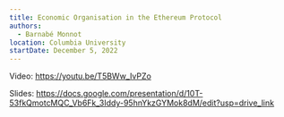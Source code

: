 ```yaml
---
title: Economic Organisation in the Ethereum Protocol
authors:
  - Barnabé Monnot
location: Columbia University
startDate: December 5, 2022
---
```


Video: <https://youtu.be/T5BWw_IvPZo>

Slides: <https://docs.google.com/presentation/d/10T-53fkQmotcMQC_Vb6Fk_3Iddy-95hnYkzGYMok8dM/edit?usp=drive_link>
